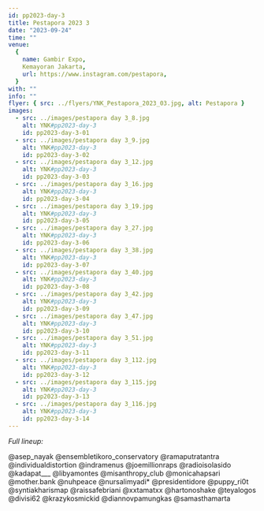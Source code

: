 ```yaml
---
id: pp2023-day-3
title: Pestapora 2023 3
date: "2023-09-24"
time: ""
venue:
  {
    name: Gambir Expo,
    Kemayoran Jakarta,
    url: https://www.instagram.com/pestapora,
  }
with: ""
info: ""
flyer: { src: ../flyers/YNK_Pestapora_2023_03.jpg, alt: Pestapora }
images:
  - src: ../images/pestapora day 3_8.jpg
    alt: YNK#pp2023-day-3
    id: pp2023-day-3-01
  - src: ../images/pestapora day 3_9.jpg
    alt: YNK#pp2023-day-3
    id: pp2023-day-3-02
  - src: ../images/pestapora day 3_12.jpg
    alt: YNK#pp2023-day-3
    id: pp2023-day-3-03
  - src: ../images/pestapora day 3_16.jpg
    alt: YNK#pp2023-day-3
    id: pp2023-day-3-04
  - src: ../images/pestapora day 3_19.jpg
    alt: YNK#pp2023-day-3
    id: pp2023-day-3-05
  - src: ../images/pestapora day 3_27.jpg
    alt: YNK#pp2023-day-3
    id: pp2023-day-3-06
  - src: ../images/pestapora day 3_38.jpg
    alt: YNK#pp2023-day-3
    id: pp2023-day-3-07
  - src: ../images/pestapora day 3_40.jpg
    alt: YNK#pp2023-day-3
    id: pp2023-day-3-08
  - src: ../images/pestapora day 3_42.jpg
    alt: YNK#pp2023-day-3
    id: pp2023-day-3-09
  - src: ../images/pestapora day 3_47.jpg
    alt: YNK#pp2023-day-3
    id: pp2023-day-3-10
  - src: ../images/pestapora day 3_51.jpg
    alt: YNK#pp2023-day-3
    id: pp2023-day-3-11
  - src: ../images/pestapora day 3_112.jpg
    alt: YNK#pp2023-day-3
    id: pp2023-day-3-12
  - src: ../images/pestapora day 3_115.jpg
    alt: YNK#pp2023-day-3
    id: pp2023-day-3-13
  - src: ../images/pestapora day 3_116.jpg
    alt: YNK#pp2023-day-3
    id: pp2023-day-3-14
---
```


_Full lineup:_

@asep_nayak
@ensembletikoro_conservatory @ramaputratantra
@individualdistortion
@indramenus @joemillionraps
@radioisolasido
@kadapat\_\_\_
@libyamontes
@misanthropy_club
@monicahapsari
@mother.bank
@nuhpeace
@nursalimyadi\*
@presidentidore
@puppy_ri0t
@syntiakharismap
@raissafebriani
@xxtamatxx
@hartonoshake
@teyalogos
@divisi62 @krazykosmickid
@diannovpamungkas
@samasthamarta
